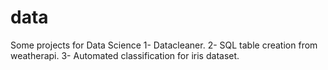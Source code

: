 # data
Some projects for Data Science
1- Datacleaner.
2- SQL table creation from weatherapi.
3- Automated classification for iris dataset.
